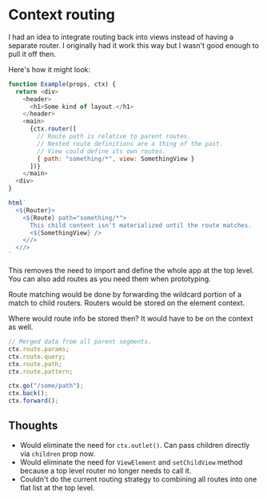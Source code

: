 # Context routing

I had an idea to integrate routing back into views instead of having a separate router. I originally had it work this way but I wasn't good enough to pull it off then.

Here's how it might look:

```js
function Example(props, ctx) {
  return <div>
    <header>
      <h1>Some kind of layout.</h1>
    </header>
    <main>
      {ctx.router([
        // Route path is relative to parent routes.
        // Nested route definitions are a thing of the past.
        // View could define its own routes.
        { path: "something/*", view: SomethingView }
      ])}
    </main>
  <div>
}

html`
  <${Router}>
    <${Route} path="something/*">
      This child content isn't materialized until the route matches.
      <${SomethingView} />
    <//>
  <//>
`
```

This removes the need to import and define the whole app at the top level. You can also add routes as you need them when prototyping.

Route matching would be done by forwarding the wildcard portion of a match to child routers. Routers would be stored on the element context.

Where would route info be stored then? It would have to be on the context as well.

```js
// Merged data from all parent segments.
ctx.route.params;
ctx.route.query;
ctx.route.path;
ctx.route.pattern;

ctx.go("/some/path");
ctx.back();
ctx.forward();
```

## Thoughts

- Would eliminate the need for `ctx.outlet()`. Can pass children directly via `children` prop now.
- Would eliminate the need for `ViewElement` and `setChildView` method because a top level router no longer needs to call it.
- Couldn't do the current routing strategy to combining all routes into one flat list at the top level.
